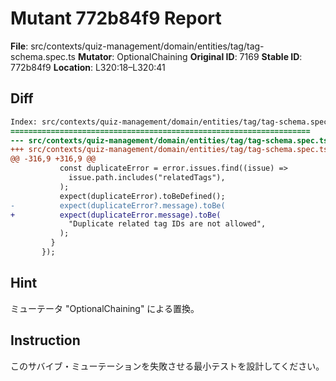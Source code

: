 # Mutant 772b84f9 Report

**File**: src/contexts/quiz-management/domain/entities/tag/tag-schema.spec.ts
**Mutator**: OptionalChaining
**Original ID**: 7169
**Stable ID**: 772b84f9
**Location**: L320:18–L320:41

## Diff

```diff
Index: src/contexts/quiz-management/domain/entities/tag/tag-schema.spec.ts
===================================================================
--- src/contexts/quiz-management/domain/entities/tag/tag-schema.spec.ts	original
+++ src/contexts/quiz-management/domain/entities/tag/tag-schema.spec.ts	mutated #7169
@@ -316,9 +316,9 @@
           const duplicateError = error.issues.find((issue) =>
             issue.path.includes("relatedTags"),
           );
           expect(duplicateError).toBeDefined();
-          expect(duplicateError?.message).toBe(
+          expect(duplicateError.message).toBe(
             "Duplicate related tag IDs are not allowed",
           );
         }
       });
```

## Hint

ミューテータ "OptionalChaining" による置換。

## Instruction

このサバイブ・ミューテーションを失敗させる最小テストを設計してください。
